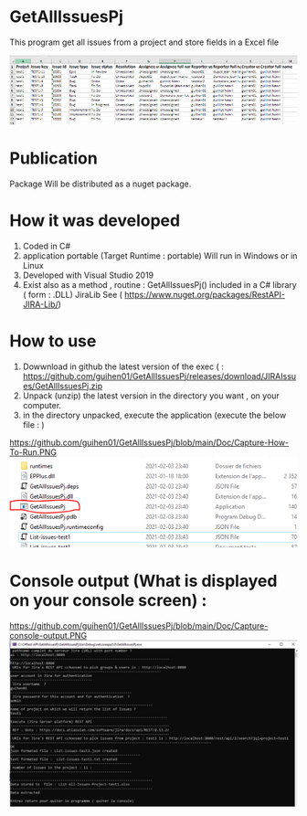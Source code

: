 # GetAllIssuesPj

This program get all issues from a project and store fields in a Excel file

![alt text](https://github.com/guihen01/GetAllIssuesPj/blob/main/Doc/Capture-Excel.PNG "Logo Title Text 1")

# Publication

Package Will be distributed as a nuget package. 

# How it was developed

1. Coded in C#
2. application portable  (Target Runtime : portable) Will run in Windows  or in Linux 
2. Developed with Visual Studio 2019
3. Exist also as a method , routine : GetAllIssuesPj() included in a C# library ( form : .DLL) JiraLib 
   See ( https://www.nuget.org/packages/RestAPI-JIRA-Lib/) 

# How to use

1. Dowwnload in github  the latest version of the exec ( : https://github.com/guihen01/GetAllIssuesPj/releases/download/JIRAIssues/GetAllIssuesPj.zip
2. Unpack (unzip) the latest version in the directory you want , on your computer.
3. in the directory unpacked, execute the application (execute the below file :  ) 

https://github.com/guihen01/GetAllIssuesPj/blob/main/Doc/Capture-How-To-Run.PNG
![alt text](https://github.com/guihen01/GetAllIssuesPj/blob/main/Doc/Capture-How-To-Run.PNG "Logo Title Text 1")

# Console output (What is displayed on your console screen) : 

https://github.com/guihen01/GetAllIssuesPj/blob/main/Doc/Capture-console-output.PNG
![alt text]( https://github.com/guihen01/GetAllIssuesPj/blob/main/Doc/Capture-console-output.PNG "Logo Title Text 1")
